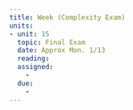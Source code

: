 ```yaml
---
title: Week (Complexity Exam)
units:
- unit: 15
  topic: Final Exam
  date: Approx Mon. 1/13 
  reading: 
  assigned: 
    - 
  due:
    - 
---
```

